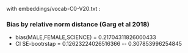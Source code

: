 with embeddings/vocab-C0-V20.txt :
 
### Bias by relative norm distance (Garg et al 2018) 
 - bias(MALE,FEMALE,SCIENCE) = 0.21704311826000433
 - CI SE-bootrstap = 0.12623224026516366 -- 0.307853996254845

